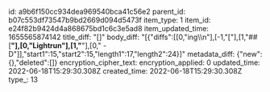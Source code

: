 id: a9b6f150cc934dea969540bca41c56e2
parent_id: b07c553df73547b9bd2669d094d5473f
item_type: 1
item_id: e24f82b9424d4a868675bd1c6c3e5ad8
item_updated_time: 1655565874142
title_diff: "[]"
body_diff: "[{\"diffs\":[[0,\"ing\\\n\"],[-1,\"[\"],[1,\"## [**\"],[0,\"Lightrun\"],[1,\"**\"],[0,\" - D\"]],\"start1\":15,\"start2\":15,\"length1\":17,\"length2\":24}]"
metadata_diff: {"new":{},"deleted":[]}
encryption_cipher_text: 
encryption_applied: 0
updated_time: 2022-06-18T15:29:30.308Z
created_time: 2022-06-18T15:29:30.308Z
type_: 13